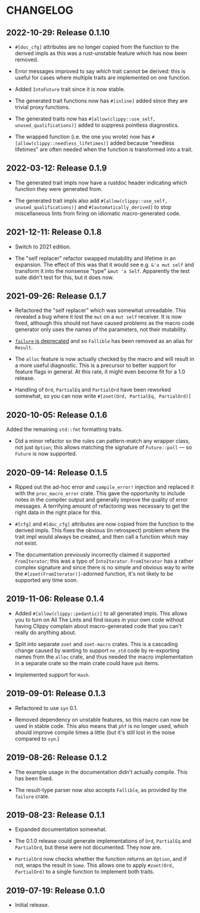 # CHANGELOG

## 2022-10-29: Release 0.1.10

* `#[doc_cfg]` attributes are no longer copied from the function to the derived impls as this was a
  rust-unstable feature which has now been removed.

* Error messages improved to say _which_ trait cannot be derived: this is useful for cases where
  multiple traits are implemented on one function.

* Added `IntoFuture` trait since it is now stable.

* The generated trait functions now has `#[inline]` added since they are trivial proxy functions.

* The generated traits now has `#[allow(clippy::use_self, unused_qualifications)]` added to
  suppress pointless diagnostics.

* The wrapped function (i.e. the one you wrote) now has `#[allow(clippy::needless_lifetimes)]` added
  because "needless lifetimes" are often needed when the function is transformed into a trait.

## 2022-03-12: Release 0.1.9

* The generated trait impls now have a rustdoc header indicating which function they were generated
  from.

* The generated trait impls also add `#[allow(clippy::use_self, unused_qualifications)]` and
  `#[automatically_derived]` to stop miscellaneous lints from firing on idiomatic macro-generated
  code.

## 2021-12-11: Release 0.1.8

* Switch to 2021 edition.

* The "self replacer" refactor swapped mutability and lifetime in an expansion. The effect of this
  was that it would see e.g. `&'a mut self` and transform it into the nonsense "type" `&mut 'a
  Self`. Apparently the test suite didn't test for this, but it does now.

## 2021-09-26: Release 0.1.7

* Refactored the "self replacer" which was somewhat unreadable. This revealed a bug where it lost
  the `mut` on a `mut self` receiver. It is now fixed, although this should not have caused problems
  as the macro code generator only uses the names of the parameters, not their mutability.

* [`failure` is
  deprecated](https://github.com/rust-lang-nursery/failure#failure---a-new-error-management-story)
  and so `Fallible` has been removed as an alias for `Result`.

* The `alloc` feature is now actually checked by the macro and will result in a more useful
  diagnostic. This is a precursor to better support for feature flags in general. At this rate, it
  might even become fit for a 1.0 release.
* Handling of `Ord`, `PartialEq` and `PartialOrd` have been reworked somewhat, so you can now write
  `#[zoet(Ord, PartialEq, PartialOrd)]`

## 2020-10-05: Release 0.1.6

Added the remaining `std::fmt` formatting traits.

* Did a minor refactor so the rules can pattern-match any wrapper class, not just `Option`; this
  allows matching the signature of `Future::poll` — so `Future` is now supported.

## 2020-09-14: Release 0.1.5

* Ripped out the ad-hoc error and `compile_error!` injection and replaced it with the
  `proc_macro_error` crate. This gave the opportunity to include notes in the compiler output and
  generally improve the quality of error messages. A terrifying amount of refactoring was necessary
  to get the right data in the right place for this.

* `#[cfg]` and `#[doc_cfg]` attributes are now copied from the function to the derived impls. This
  fixes the obvious (in retrospect) problem where the trait impl would always be created, and then
  call a function which may not exist.

* The documentation previously incorrectly claimed it supported `FromIterator`; this was a typo of
  `IntoIterator`. `FromIterator` has a rather complex signature and since there is no simple and
  obvious way to write the `#[zoet(FromIterator)]`-adorned function, it's not likely to be supported
  any time soon.

## 2019-11-06: Release 0.1.4

* Added `#[allow(clippy::pedantic)]` to all generated impls. This allows you to turn on All The
  Lints and find issues in your own code without having Clippy complain about macro-generated code
  that you can't really do anything about.

* Split into separate `zoet` and `zoet-macro` crates. This is a cascading change caused by wanting
  to support `no_std` code by re-exporting names from the `alloc` crate, and thus needed the macro
  implementation in a separate crate so the main crate could have `pub` items.

* Implemented support for `Hash`.

## 2019-09-01: Release 0.1.3

* Refactored to use `syn` 0.1.

* Removed dependency on unstable features, so this macro can now be used in stable code. This also
  means that `phf` is no longer used, which should improve compile times a little (but it's still
  lost in the noise compared to `syn`.)

## 2019-08-26: Release 0.1.2

* The example usage in the documentation didn't actually compile. This has been fixed.

* The result-type parser now also accepts `Fallible`, as provided by the `failure` crate.

## 2019-08-23: Release 0.1.1

* Expanded documentation somewhat.

* The 0.1.0 release could generate implementations of `Ord`, `PartialEq` and `PartialOrd`, but these
  were not documented. They now are.

* `PartialOrd` now checks whether the function returns an `Option`, and if not, wraps the result in
  `Some`. This allows one to apply `#zoet(Ord, PartialOrd)` to a single function to implement both
  traits.

## 2019-07-19: Release 0.1.0

* Initial release.
